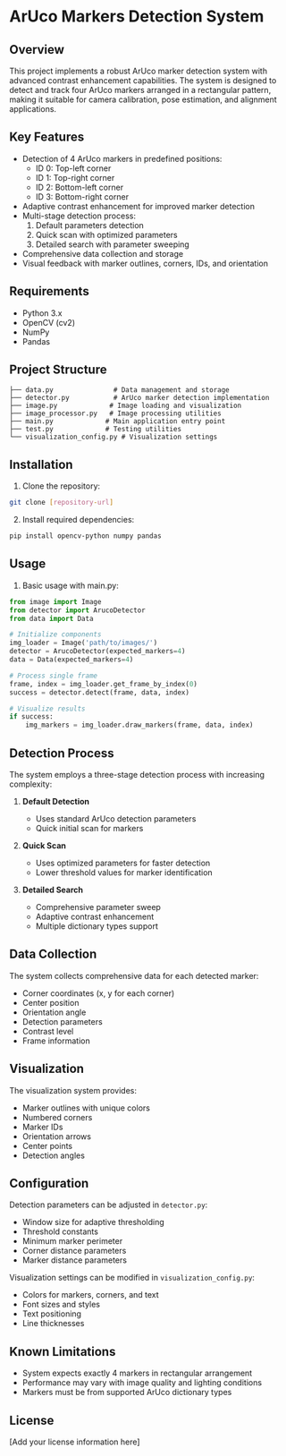 # ArUco Markers Detection System

## Overview
This project implements a robust ArUco marker detection system with advanced contrast enhancement capabilities. The system is designed to detect and track four ArUco markers arranged in a rectangular pattern, making it suitable for camera calibration, pose estimation, and alignment applications.

## Key Features
- Detection of 4 ArUco markers in predefined positions:
  - ID 0: Top-left corner
  - ID 1: Top-right corner
  - ID 2: Bottom-left corner
  - ID 3: Bottom-right corner
- Adaptive contrast enhancement for improved marker detection
- Multi-stage detection process:
  1. Default parameters detection
  2. Quick scan with optimized parameters
  3. Detailed search with parameter sweeping
- Comprehensive data collection and storage
- Visual feedback with marker outlines, corners, IDs, and orientation

## Requirements
- Python 3.x
- OpenCV (cv2)
- NumPy
- Pandas

## Project Structure
```
├── data.py               # Data management and storage
├── detector.py           # ArUco marker detection implementation
├── image.py             # Image loading and visualization
├── image_processor.py   # Image processing utilities
├── main.py             # Main application entry point
├── test.py             # Testing utilities
└── visualization_config.py # Visualization settings
```

## Installation
1. Clone the repository:
```bash
git clone [repository-url]
```

2. Install required dependencies:
```bash
pip install opencv-python numpy pandas
```

## Usage
1. Basic usage with main.py:
```python
from image import Image
from detector import ArucoDetector
from data import Data

# Initialize components
img_loader = Image('path/to/images/')
detector = ArucoDetector(expected_markers=4)
data = Data(expected_markers=4)

# Process single frame
frame, index = img_loader.get_frame_by_index(0)
success = detector.detect(frame, data, index)

# Visualize results
if success:
    img_markers = img_loader.draw_markers(frame, data, index)
```

## Detection Process
The system employs a three-stage detection process with increasing complexity:

1. **Default Detection**
   - Uses standard ArUco detection parameters
   - Quick initial scan for markers

2. **Quick Scan**
   - Uses optimized parameters for faster detection
   - Lower threshold values for marker identification

3. **Detailed Search**
   - Comprehensive parameter sweep
   - Adaptive contrast enhancement
   - Multiple dictionary types support

## Data Collection
The system collects comprehensive data for each detected marker:
- Corner coordinates (x, y for each corner)
- Center position
- Orientation angle
- Detection parameters
- Contrast level
- Frame information

## Visualization
The visualization system provides:
- Marker outlines with unique colors
- Numbered corners
- Marker IDs
- Orientation arrows
- Center points
- Detection angles

## Configuration
Detection parameters can be adjusted in `detector.py`:
- Window size for adaptive thresholding
- Threshold constants
- Minimum marker perimeter
- Corner distance parameters
- Marker distance parameters

Visualization settings can be modified in `visualization_config.py`:
- Colors for markers, corners, and text
- Font sizes and styles
- Text positioning
- Line thicknesses

## Known Limitations
- System expects exactly 4 markers in rectangular arrangement
- Performance may vary with image quality and lighting conditions
- Markers must be from supported ArUco dictionary types

## License
[Add your license information here]
